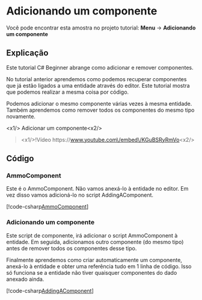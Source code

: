 # Adicionando um componente
Você pode encontrar esta amostra no projeto tutorial: **Menu** → **Adicionando um componente**

## Explicação
Este tutorial C# Beginner abrange como adicionar e remover componentes.

No tutorial anterior aprendemos como podemos recuperar componentes que já estão ligados a uma entidade através do editor. Este tutorial mostra que podemos realizar a mesma coisa por código.

Podemos adicionar o mesmo componente várias vezes à mesma entidade. Também aprendemos como remover todos os componentes do mesmo tipo novamente.

<x1\/> Adicionar um componente<x2\/>


> <x1\/>!Vídeo https:\/\/www.youtube.com\/embed\/KGuBSRyRmVo<x2\/>

## Código
### AmmoComponent
Este é o AmmoComponent. Não vamos anexá-lo à entidade no editor. Em vez disso vamos adicioná-lo no script AddingAComponent.

[!code-csharp[AmmoComponent](../../../../stride/samples/Tutorials/CSharpBeginner/CSharpBeginner/CSharpBeginner.Game/Code/AmmoComponent.cs)]

### Adicionando um componente
Este script de componente, irá adicionar o script AmmoComponent à entidade. Em seguida, adicionamos outro componente (do mesmo tipo) antes de remover todos os componentes desse tipo.

Finalmente aprendemos como criar automaticamente um componente, anexá-lo à entidade e obter uma referência tudo em 1 linha de código. Isso só funciona se a entidade não tiver quaisquer componentes do dado anexado ainda.

[!code-csharp[AddingAComponent](../../../../stride/samples/Tutorials/CSharpBeginner/CSharpBeginner/CSharpBeginner.Game/Code/AddingAComponentDemo.cs)]

